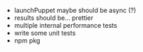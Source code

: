 - launchPuppet maybe should be async (?)
- results should be... prettier
- multiple internal performance tests
- write some unit tests
- npm pkg